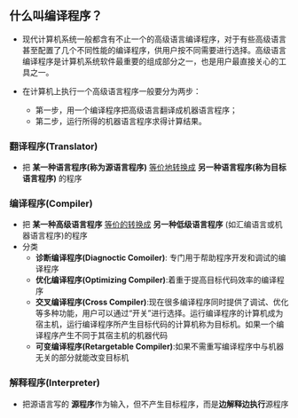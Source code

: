 ## 什么叫编译程序？
- 现代计算机系统一般都含有不止一个的高级语言编译程序，对于有些高级语言甚至配置了几个不同性能的编译程序，供用户按不同需要进行选择。高级语言编译程序是计算机系统软件最重要的组成部分之一，也是用户最直接关心的工具之一。

- 在计算机上执行一个高级语言程序一般要分为两步：
  - 第一步，用一个编译程序把高级语言翻译成机器语言程序；
  - 第二步，运行所得的机器语言程序求得计算结果。

### 翻译程序(Translator)

 - 把 **某一种语言程序(称为源语言程序)**  <u>等价地转换成</u>  **另一种语言程序(称为目标语言程序)** 的程序
### 编译程序(Compiler)
 - 把 **某一种高级语言程序** <u>等价的转换成</u> **另一种低级语言程序** (如汇编语言或机器语言程序)的程序
- 分类
  - **诊断编译程序(Diagnoctic Comoiler)**: 专门用于帮助程序开发和调试的编译程序
  - **优化编译程序(Optimizing Compiler)**:着重于提高目标代码效率的编译程序
  - **交叉编译程序(Cross Compiler)**:现在很多编译程序同时提供了调试、优化等多种功能，用户可以通过“开关”进行选择。运行编译程序的计算机成为宿主机，运行编译程序所产生目标代码的计算机称为目标机。如果一个编译程序产生不同于其宿主机的机器代码
  - **可变编译程序(Retargetable Compiler)**:如果不需重写编译程序中与机器无关的部分就能改变目标机
### 解释程序(Interpreter)
- 把源语言写的 **源程序**作为输入，但不产生目标程序，而是**边解释边执行**源程序